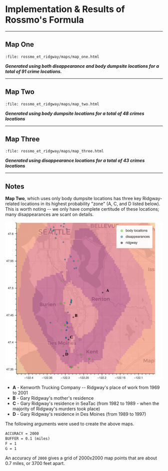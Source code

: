 # Implementation & Results of Rossmo's Formula


---

## Map One


```{raw} html
:file: rossmo_et_ridgway/maps/map_one.html
```

_**Generated using both disappearance and body dumpsite locations for a total of 91 crime locations.**_

---

## Map Two


```{raw} html
:file: rossmo_et_ridgway/maps/map_two.html
```

_**Generated using body dumpsite locations for a total of 48 crimes locations**_

---

## Map Three
```{raw} html
:file: rossmo_et_ridgway/maps/map_three.html
```

_**Generated using disappearance locations for a total of 43 crimes locations**_

---

## Notes

**Map Two**, which uses only body dumpsite locations has three key Ridgway-related locations in its highest probability "zone" (A, C, and D listed below). This is worth noting -- we only have complete certitude of these locations; many disappearances are scant on details. 

![map_two_example](../images/map_two_example.png)

- **A** - Kenworth Trucking Company -- Ridgway's place of work from 1969 to 2001
- **B** - Gary Ridgway's mother's residence
- **C** - Gary Ridgway's residence in SeaTac (from 1982 to 1989 - when the majority of Ridgway's murders took place)
- **D** - Gary Ridgway's residence in Des Moines (from 1989 to 1997)

The following arguments were used to create the above maps.

```
ACCURACY = 2000
BUFFER = 0.1 (miles)
F = 1
G = 1
```

An accuracy of `2000` gives a grid of 2000x2000 map points that are about 0.7 miles, or 3700 feet apart.